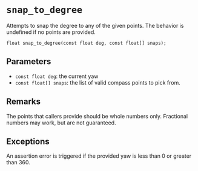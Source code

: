 # `snap_to_degree`

Attempts to snap the degree to any of the given points. The behavior is undefined if no points are provided.

```nvgt
float snap_to_degree(const float deg, const float[] snaps);
```

## Parameters

* `const float deg`: the current yaw
* `const float[] snaps`: the list of valid compass points to pick from.

## Remarks

The points that callers provide should be whole numbers only. Fractional numbers may work, but are not guaranteed.

## Exceptions

An assertion error is triggered if the provided yaw is less than 0 or greater than 360.